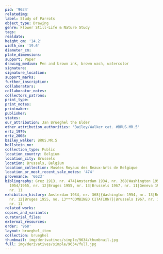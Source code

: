 ```yaml
---
pid: '9634'
relatedimg: 
label: Study of Parrots
object_type: Drawing
genre: Flower Still-Life & Nature Study
tags: 
realdate: 
height_cm: '14.2'
width_cm: '19.6'
diameter_cm: 
plate_dimensions: 
support: Paper
drawing_medium: Pen and brown ink, brown wash, watercolor
signature: 
signature_location: 
support_marks: 
further_inscription: 
collaborators: 
collaborator_notes: 
collectors_patrons: 
print_type: 
print_notes: 
printmaker: 
publisher: 
states: 
our_attribution: Jan Brueghel the Elder
other_attribution_authorities: 'Bailey/Walker cat. #BRUS.MR.5'
ertz_1979: 
ertz_2008: 
bailey_walker: BRUS.MR.5
hollstein_no: 
collection_type: Public
location_country: Belgium
location_city: Brussels
location: Brussels, Belgium
location_collection: Musées Royaux des Beaux-Arts de Belgique
location_or_most_recent_sale_notes: '474'
provenance: '6623'
bibliography: Grez 1913, nr. 474|Amsterdam 1934, nr. 368|Washington 1954, nr. 13|Rotterdam
  1954/1955, nr. 12|Bruges 1955, nr. 13|Brussels 1967, nr. 11|Geneva 1969-70, p. 16,
  nr. 11
exhibition_history: Amsterdam 1934, nr. 368|{Washington 1954, nr. 13|Rotterdam 1954/1955,
  nr. 12|Bruges 1955, no. 13***COMBINED CITATION?}|Brussels 1967, nr. 11|Geneva 1969-70,
  nr. 11
related_works: 
copies_and_variants: 
curatorial_files: 
external_resources: 
order: '968'
layout: brueghel_item
collection: brueghel
thumbnail: img/derivatives/simple/9634/thumbnail.jpg
full: img/derivatives/simple/9634/full.jpg
---
```

